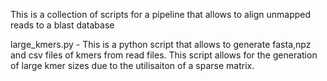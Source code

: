 This is a collection of scripts for a pipeline that allows to align unmapped reads to a blast database

large_kmers.py - This is a python script that allows to generate fasta,npz and csv files of kmers from read files. This script allows for the generation of large kmer sizes due to the utilisaiton of a sparse matrix. 
